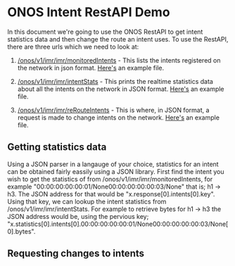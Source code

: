 # ONOS Intent RestAPI Demo

In this document we're going to use the ONOS RestAPI to get intent statistics data and then change the route an intent uses. 
To use the RestAPI, there are three urls which we need to look at: 

1. [/onos/v1/imr/imr/monitoredIntents](http://51.15.59.76:8181/onos/v1/imr/imr/monitoredIntents) - This lists the intents registered on the network in json format. [Here's](https://github.com/mavi0/supreme-parakeet/blob/master/monitoredIntents.json) an example file.

2. [/onos/v1/imr/imr/intentStats](http://51.15.59.76:8181/onos/v1/imr/imr/intentStats) - This prints the realtime statistics data about all the intents on the network in JSON format. [Here's](https://github.com/mavi0/supreme-parakeet/blob/master/intentStats.json) an example file.

3. [/onos/v1/imr/imr/reRouteIntents](http://51.15.59.76:8181/onos/v1/imr/imr/reRouteIntents) - This is where, in JSON format, a request is made to change intents on the network. [Here's](https://github.com/mavi0/supreme-parakeet/blob/master/reroute.json) an example file.

## Getting statistics data 
Using a JSON parser in a langauge of your choice, statistics for an intent can be obtained fairly eassily using a JSON library. First find the intent you wish to get the statistics of from /onos/v1/imr/imr/monitoredIntents, for example "00:00:00:00:00:01/None00:00:00:00:00:03/None" that is; h1 -> h3. The JSON address for that would be "x.response[0].intents[0].key". Using that key, we can lookup the intent statistics from /onos/v1/imr/imr/intentStats. For example to retrieve bytes for h1 -> h3 the JSON address would be, using the pervious key; "x.statistics[0].intents[0].00:00:00:00:00:01/None00:00:00:00:00:03/None[0].bytes". 

## Requesting changes to intents
